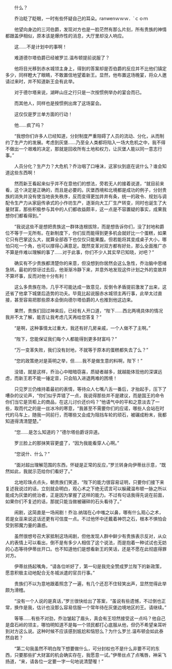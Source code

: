 　　什么？

　　乔治眨了眨眼，一时有些怀疑自己的耳朵。ranwenｗｗｗ．`ｃｏｍ

　　他望向身边的三河伯爵，发现对方也是一脸茫然有那么片刻，所有贵族的神情都跟盖伊相似，原本该是爆炸性的消息，大厅里却没人响应。

　　这……不是计划中的事啊！

　　难道德尔塔伯爵已经被罗兰.温布顿提前说服了？

　　他将目光移到赤水城领主身上，得到的答案却是否伯爵的反应并不比他们镇定多少，同样瞪大了眼睛，不敢置信地望着新王。显然，他布置这场晚宴，将众人邀请过来时，并不知道新王会有此举。

　　对于德尔塔来说，湖畔山庄之行只是一次按惯例举办的宴会而已。

　　而其他人，同样也是按惯例出席了这场宴会。

　　这仅仅是罗兰单方面的行动！

　　他……疯了吗？

　　“我想你们许多人已经知道，分封制度严重阻碍了人员的流动、分化，从而制约了生产力的发展。考虑到灰堡……乃至全人类都将陷入一场大危机之中，我不得不做出一个艰难的决定，那就是回收所有土地和权力，让灰堡人能以同一意志行事。”

　　人员分化？生产力？大危机？乔治咽了口唾沫，这家伙到底在说什么？谁会知道这些东西啊！

　　然而新王看起来似乎并不在意他们的想法，旁若无人的接着说道，“就目前来看，这个决定是正确的，而且是必要的。灰堡西境和北境都是成功的例子，分封贵族的消失并没有使当地丧失秩序，反而变得更加井井有条，统一的政令、规划与调配令生产力从家庭传承式的小作坊生产，逐渐向大工厂生产转变，同时也诞生了大量财富，那些积极参与其中的人们都收益颇丰，这一点是不容置疑的事实，成果我想你们都看得到。”

　　“我说这些不是想把贵族这一群体连根拔除，而是想告诉你们，没了封地和爵位不等于一无所有。在新制度下，你们反而能得到更多机会就好比一个蛋糕，如果它只有巴掌这么大，就算全部吞下也仅仅只能果腹。但若能将其变成桌子大小，哪怕只吃一个角，也可以撑得心满意足。既然变革对双方都有好处，那么全面推广亦不算是件难以理解的事了……对于此事，你们不少人其实早已知晓，对吧？”

　　确实有不少贵族都清楚你的来意，但没想到你居然会这么急性，乔治脑中思绪急转。最初的惊讶过去后，他渐渐冷静下来，并意外地发现这件计划之外的变故并不算坏事，反而对他十分有利！

　　这么多贵族在场，几乎不可能达成一致意见，反倒令矛盾提前激发了出来，这还省了他拿下城堡后造势的功夫。毕竟比起说服赤水城领主再行事，此举太过直接，甚至容易把那些原本会倒向德尔塔伯爵的人也推到他这边来。

　　果然，贵族们回过神来后，已经有人开口道，“陛下……西北两境具体的情况我并不太了解，能否让我考虑几天再给您答复？”

　　“是啊，这种事情太过重大，我还有好几房亲戚，一个人做不了主啊。”

　　“陛下，您能保证我们每个人都能得到更多财富吗？”

　　“万一变革失败，我们没有封地，不就等于原本的蛋糕都失去了么？”

　　“您的政策绝对是英明之举，但……我不是做生意的料啊，陛下！”

　　没错，就是这样，乔治心中暗暗窃喜，质疑者越多，就越能体现他的深谋远虑，而新王若不能一锤定音，只会陷入进退两难的困境！

　　只见罗兰仍维持着最初的表情，等待众人七嘴八舌一番后，才抬起手，压下了嘈杂的议论声，“你们似乎弄错了一点，我说得那些并不是建议，而是国王的命令你们当它是货柜上的商品，在这儿讨价还价吗？”他语气中的平和之意淡去了一些，取而代之的是一丝冰冷的寒意，“我甚至不需要你们的应诺，哪些人会站在时代的马车上，随我一同前行，而哪些又会成为阻挡车轮的顽石，被碾成粉末，我都知道得清清楚楚。”

　　“您……是怎么知道的？”德尔塔伯爵讶异道。

　　罗兰脸上的那抹笑容更盛了，“因为我能看穿人心啊。”

　　“您说什、什么？”

　　“面对超出理解范围的东西，怀疑是正常的反应，”罗兰转身向伊蒂丝示意，“既然如此，我就示范给你们看好了。”

　　北地珍珠点点头，朝贵族们笑道，“陛下的能力很容易证明，只要你们接下来复述我说过的话，立刻就会明白，观心术之下绝无谎言可以躲藏温布顿一脉之所以能成为灰堡的统治者，正是因为掌握了这样的能力。不过有句话我得先说在前面，如果你们不复述的话，那就只能当做被碾碎的石头看待了。”

　　闹剧，这简直是一场闹剧！乔治.纳瑞在心中嗤之以鼻，哪有什么观心之术，若是女巫来说这话还更有可信度一点。不过他怀中还戴着神罚之石，根本不惧怕会受到邪魔力量的蛊惑。

　　虽然很想号召大家抵制这场闹剧，但他发现人群中鲜少有贵族表示反对，从众人的表情上可以看出，倒不是有多少人相信了这个说法，而是抱着一种试试也无妨的心态等待伊蒂丝开口。也不知道他们是想看新王的笑话，还是不愿在此彻底得罪对方。

　　伊蒂丝扬起嘴角，“请各位听好了，第一句是我完全赞成罗兰陛下的新政策，愿意积极主动地配合无冬城派遣的官员行事。”

　　贵族们不以为意地跟着照念了一遍，有几个还忍不住轻笑出声，显然觉得此举颇为滑稽。

　　“没有一个人说的是真话，”罗兰很快给出了答案，“虽说有些遗憾，不过倒也正常，换作是我，估计也没那么容易信服一个常年待在灰堡边境地区的王。请继续。”

　　等等……有些不对劲，乔治皱起了眉头，真会有王坦然接受这一点吗？他自己是盘石岭的领主，哪怕明知道不是每一个领民都打心底服从他，但仍不希望亲耳听到对方这么说。这种时候不应该感到尴尬和恼怒么？为什么罗兰.温布顿会如此泰然自若？

　　“第二句我虽然不明白陛下想要做什么，可分封权也不是什么非要不可的东西，只要那些扩大财富的机会确实存在，我愿意一试。”伊蒂丝点了点嘴唇，神采飞扬道，“来，请各位一定要一字一句地说清楚喔！”
